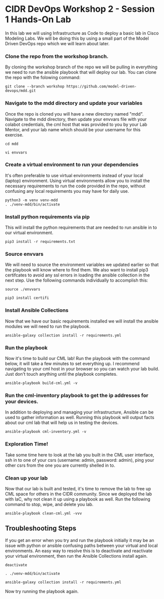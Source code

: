 # CIDR DevOps Workshop 2 - Session 1 Hands-On Lab
In this lab we will using Infrastructure as Code to deploy a basic lab in Cisco Modeling Labs.  We will be doing this by using a small part of the Model Driven DevOps repo which we will learn about later. 

### Clone the repo from the workshop branch.  
By cloning the workshop branch of the repo we will be pulling in everything we need to run the ansible playbook that will deploy our lab.  You can clone the repo with the folowing command:
```
git clone --branch workshop https://github.com/model-driven-devops/mdd.git
```

### Navigate to the mdd directory and update your variables
Once the repo is cloned you will have a new directory named "mdd".  Navigate to the mdd directory, then update your envvars file with your colabot credentials, the cml host that was provided to you by your Lab Mentor, and your lab name which should be your username for this exercise.
```
cd mdd
```
```
vi envvars
```

### Create a virtual environment to run your dependencies
It's often preferable to use virtual environments instead of your local (laptop) environment.  Using virtual environments allow you to install the necessary requirements to run the code provided in the repo, without confusing any local requirements you may have for daily use.  
```
python3 -m venv venv-mdd
. ./venv-mdd/bin/activate
```

### Install python requirements via pip
This will install the python requirements that are needed to run ansible in to our virtual environment.
```
pip3 install -r requirements.txt
```
### Source envvars
We will need to source the environment variables we updated earlier so that the playbook will know where to find them.  We also want to install pip3 certifcates to avoid any ssl errors in loading the ansible collection in the next step.  Use the following commands individually to accomplish this:  
```
source ./envvars
```
```
pip3 install certifi
```

### Install Ansible Collections
Now that we have our basic requirements installed we will install the ansible modules we will need to run the playbook.  
```
ansible-galaxy collection install -r requirements.yml
```

### Run the playbook
Now it's time to build our CML lab!  Run the playbook with the command below, it will take a few minutes to set everything up.  I recommend navigating to your cml host in your browser so you can watch your lab build.  Just don't touch anything until the playbook completes.  
```
ansible-playbook build-cml.yml -v
```

### Run the cml-inventory playbook to get the ip addresses for your devices.  
In addition to deploying and managing your infrastructure, Ansible can be used to gather information as well.  Running this playbook will output facts about our cml lab that will help us in testing the devices. 
```
ansible-playbook cml-inventory.yml -v
```

### Exploration Time!
Take some time here to look at the lab you built in the CML user interface, ssh in to one of your csrs (username: admin, password: admin), ping your other csrs from the one you are currently shelled in to.  

### Clean up your lab
Now that our lab is built and tested, it's time to remove the lab to free up CML space for others in the CIDR community.  Since we deployed the lab with IaC, why not clean it up using a playbook as well.  Run the following command to stop, wipe, and delete you lab.  
```
ansible-playbook clean-cml.yml -vvv
```

## Troubleshooting Steps
If you get an error when you try and run the playbook initially it may be an issue with python or ansible confusing paths between your virtual and local environments.  An easy way to resolve this is to deactivate and reactivate your virtual environment, then run the Ansible Collections install again.  
```
deactivate
```
```
. ./venv-mdd/bin/activate
```
```
ansible-galaxy collection install -r requirements.yml
```
Now try running the playbook again.  

